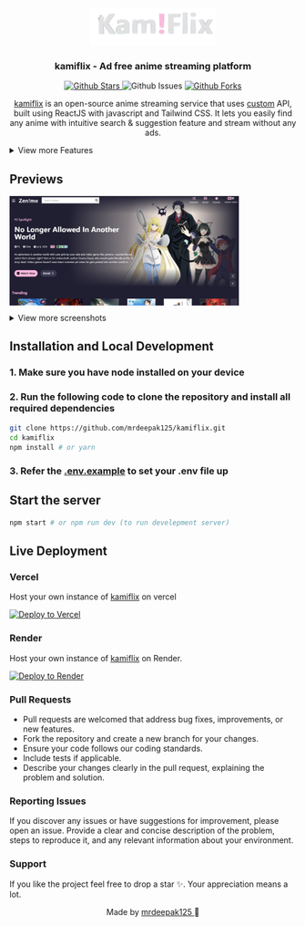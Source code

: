 <p align="center">
  <div align="center">
    <a href="https://kamiflix.xyz/">
      <img alt="kamiflix" src="https://raw.githubusercontent.com/mrdeepak125/kamiflix/refs/heads/main/public/logo.png" width="220"/>
    </a>
  </div>
    <h3 align="center">kamiflix - Ad free anime streaming platform</h3>
    <p align="center">
  <a href="https://github.com/mrdeepak125/kamiflix">
      <img src="https://img.shields.io/github/stars/mrdeepalk125/kamiflix" alt="Github Stars">
    </a>
      <img src="https://img.shields.io/github/issues/mrdeepak125/kamiflix" alt="Github Issues">
     <a href="https://github.com/mrdeepak125/kamiflix">
      <img src="https://img.shields.io/github/forks/mrdeepak125/kamiflix" alt="Github Forks" />
    </a>
</p>
</p>
<p align="center">
    <a href="https://kamiflix.xyz">kamiflix</a> is an open-source anime streaming service that uses <a href="https://github.com/mrdeepak125/anime-api">custom</a> API, built using ReactJS with javascript and Tailwind CSS. It lets you easily find any anime with intuitive search & suggestion feature and stream without any ads.
 </p>

<details>
<summary>View more Features</summary>

### General

- Sub Anime support
- Dub Anime support
- User-friendly interface
- Mobile responsive
- Fast page load
- Character & Voice Actors

### Watch Page

- Related Animes
- Recommended Animes
- Available seasons
- Estimated schedule of upcoming episodes
- **Player**
  - Autoplay
  - Autoskip intro/outro
  - Autonext

</details>

## Previews

<div style="text-align: left;">
  <img src="https://raw.githubusercontent.com/mrdeepak125/kamiflix/refs/heads/main/public/homepage.webp" alt="Home Page" style="max-width: 80%;" >
  <details>
  <summary style="margin-top:10px">View more screenshots</summary>
  <br/>
  AnimeInfo Page
  <img style="margin-top:10px" src="https://raw.githubusercontent.com/mrdeepak125/kamiflix/refs/heads/main/public/animeinfo.webp" alt="AnimeInfo Page" style="max-width: 80%;">
  <br/>
  Searchbar
  <img style="margin-top:10px" src="https://raw.githubusercontent.com/mrdeepak125/kamiflix/refs/heads/main/public/searchbar.webp" alt="Searchbar" style="max-width: 50%;">
  <br/>
  Character & Voice Actors
  <img style="margin-top:10px" src="https://raw.githubusercontent.com/mrdeepak125/kamiflix/refs/heads/main/public/voiceactors.webp" alt="Character & Voice Actors" style="max-width: 80%;">
  <br/>
  Watch Page
  <img style="margin-top:10px" src="https://raw.githubusercontent.com/mrdeepak125/kamiflix/refs/heads/main/public/watchpage.webp" alt="Watch Page" style="max-width: 80%;">
  <br/>
  </details>
</div>

## Installation and Local Development

### 1. Make sure you have node installed on your device

### 2. Run the following code to clone the repository and install all required dependencies

```bash
git clone https://github.com/mrdeepak125/kamiflix.git
cd kamiflix
npm install # or yarn
```

### 3. Refer the <a href="https://github.com/mrdeepak125/kamiflix/blob/main/.env.example">.env.example</a> to set your .env file up

## Start the server

```bash
npm start # or npm run dev (to run develepment server)
```
## Live Deployment

### Vercel

Host your own instance of <a href="https://kamiflix.xyz">kamiflix</a>  on vercel

[![Deploy to Vercel](https://vercel.com/button)](https://vercel.com/new/clone?repository-url=https://github.com/mrdeepak125/kamiflix)

### Render

Host your own instance of <a href="https://kamiflix.xyz">kamiflix</a> on Render.

[![Deploy to Render](https://render.com/images/deploy-to-render-button.svg)](https://render.com/deploy?repo=https://github.com/mrdeepak125/kamiflix)

### Pull Requests

- Pull requests are welcomed that address bug fixes, improvements, or new features.
- Fork the repository and create a new branch for your changes.
- Ensure your code follows our coding standards.
- Include tests if applicable.
- Describe your changes clearly in the pull request, explaining the problem and solution.

 ### Reporting Issues

If you discover any issues or have suggestions for improvement, please open an issue. Provide a clear and concise description of the problem, steps to reproduce it, and any relevant information about your environment.

### Support

 If you like the project feel free to drop a star ✨. Your appreciation means a lot.

<p align="center" style="text-decoration: none;">Made by <a href="https://github.com/mrdeepak125" tarGET="_blank">mrdeepak125 
</a>🫰</p>
